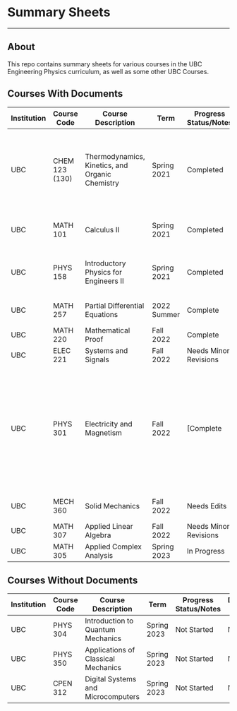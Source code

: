 # Summary Sheets
---
## About
This repo contains summary sheets for various courses in the UBC Engineering Physics curriculum, as well as some other UBC Courses.


## Courses With Documents

| Institution | Course Code | Course Description | Term | Progress Status/Notes | Documents Available |
| ---- | ------ | ----------- | --------- | ---- |  ------------ |
| UBC | CHEM 123 (130) | Thermodynamics, Kinetics, and Organic Chemistry | Spring 2021 | Completed | [Reaction Kinetics Reference Sheet](chem-123/kinetics-reference/chem-123-kinetics-reference.pdf) <br> <br> [Reaction Kinetics Formula Sheet](chem-123/kinetics-formulae/chem-123-kinetics-formulae.pdf) |
| UBC | MATH 101 | Calculus II | Spring 2021 | Completed | [Sequences and Series Reference Sheet](math-101/math-101-series-sheet.pdf) | 
| UBC | PHYS 158 | Introductory Physics for Engineers II | Spring 2021 | Completed | [Electricity and Magnetism Formula Sheet](phys-158/phys-158-em-fs.pdf) | 
| UBC | MATH 257 | Partial Differential Equations | 2022 Summer | Complete | [A Guide for Solving PDEs](math-257/math-257-summary.pdf)
| UBC | MATH 220 | Mathematical Proof | Fall 2022 | Complete | [Course Notes](math-220/math-220-summary.pdf) | 
| UBC | ELEC 221 | Systems and Signals | Fall 2022 | Needs Minor Revisions | [Course Notes](elec-221/elec-221-summary.pdf) | 
| UBC | PHYS 301 | Electricity and Magnetism | Fall 2022 | [Complete | [Course Notes](phys-301/phys-301-summary.pdf) <br> <br> [Midterm 1 Formula Sheet](phys-301/formula-sheets/mt1/phys-301-fs-mt1.pdf) <br> <br>[Midterm 2 Formula Sheet](phys-301/formula-sheets/mt2/phys-301-fs-mt2.pdf) <br><br> [Final Exam Formula Sheet](phys-301/formula-sheets/final/phys-301-fs-final.pdf) | 
| UBC | MECH 360 | Solid Mechanics | Fall 2022 | Needs Edits | [(Minimal) Course Notes](mech-360/mech-360-summary.pdf) | 
| UBC | MATH 307 | Applied Linear Algebra | Fall 2022 | Needs Minor Revisions | [Course Notes](math-307/math-307-summary.pdf)
| UBC | MATH 305 | Applied Complex Analysis | Spring 2023 | In Progress | [Course Notes](math-305/math-305-summary.pdf) | 

## Courses Without Documents

| Institution | Course Code | Course Description | Term | Progress Status/Notes | Documents Available |
| ---- | ------ | ----------- | --------- | ---- |  ------------ |
| UBC | PHYS 304 | Introduction to Quantum Mechanics | Spring 2023 | Not Started | None | 
| UBC | PHYS 350 | Applications of Classical Mechanics | Spring 2023 | Not Started | None |
| UBC | CPEN 312 | Digital Systems and Microcomputers | Spring 2023 | Not Started | None